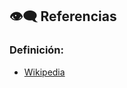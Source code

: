 ## 👁️‍🗨️ Referencias

### Definición:
- [Wikipedia](https://es.wikipedia.org/wiki/Teclado_(inform%C3%A1tica))
